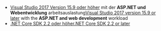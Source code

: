 * <span data-ttu-id="ee205-101">[Visual Studio 2017 Version 15.9 oder höher](https://visualstudio.microsoft.com/downloads/) mit der **ASP.NET und Webentwicklung** arbeitsauslastung</span><span class="sxs-lookup"><span data-stu-id="ee205-101">[Visual Studio 2017 version 15.9 or later](https://visualstudio.microsoft.com/downloads/) with the **ASP.NET and web development** workload</span></span>
* [<span data-ttu-id="ee205-102">.NET Core SDK 2.2 oder höher</span><span class="sxs-lookup"><span data-stu-id="ee205-102">.NET Core SDK 2.2 or later</span></span>](https://www.microsoft.com/net/download/all)